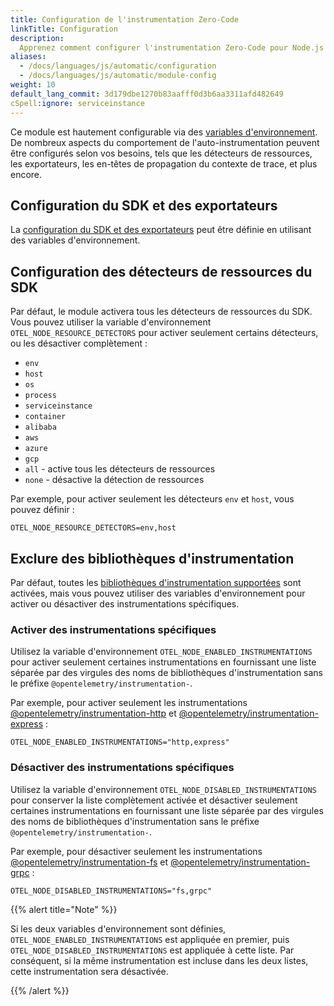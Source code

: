 ```yaml
---
title: Configuration de l'instrumentation Zero-Code
linkTitle: Configuration
description:
  Apprenez comment configurer l'instrumentation Zero-Code pour Node.js
aliases:
  - /docs/languages/js/automatic/configuration
  - /docs/languages/js/automatic/module-config
weight: 10
default_lang_commit: 3d179dbe1270b83aafff0d3b6aa3311afd482649
cSpell:ignore: serviceinstance
---
```


Ce module est hautement configurable via des
[variables d'environnement](/docs/specs/otel/configuration/sdk-environment-variables/).
De nombreux aspects du comportement de l'auto-instrumentation peuvent être
configurés selon vos besoins, tels que les détecteurs de ressources, les
exportateurs, les en-têtes de propagation du contexte de trace, et plus encore.

## Configuration du SDK et des exportateurs

La
[configuration du SDK et des exportateurs](/docs/languages/sdk-configuration/)
peut être définie en utilisant des variables d'environnement.

## Configuration des détecteurs de ressources du SDK

Par défaut, le module activera tous les détecteurs de ressources du SDK. Vous
pouvez utiliser la variable d'environnement `OTEL_NODE_RESOURCE_DETECTORS` pour
activer seulement certains détecteurs, ou les désactiver complètement :

- `env`
- `host`
- `os`
- `process`
- `serviceinstance`
- `container`
- `alibaba`
- `aws`
- `azure`
- `gcp`
- `all` - active tous les détecteurs de ressources
- `none` - désactive la détection de ressources

Par exemple, pour activer seulement les détecteurs `env` et `host`, vous pouvez
définir :

```shell
OTEL_NODE_RESOURCE_DETECTORS=env,host
```

## Exclure des bibliothèques d'instrumentation

Par défaut, toutes les
[bibliothèques d'instrumentation supportées](https://github.com/open-telemetry/opentelemetry-js-contrib/blob/main/metapackages/auto-instrumentations-node/README.md#supported-instrumentations)
sont activées, mais vous pouvez utiliser des variables d'environnement pour
activer ou désactiver des instrumentations spécifiques.

### Activer des instrumentations spécifiques

Utilisez la variable d'environnement `OTEL_NODE_ENABLED_INSTRUMENTATIONS` pour
activer seulement certaines instrumentations en fournissant une liste séparée
par des virgules des noms de bibliothèques d'instrumentation sans le préfixe
`@opentelemetry/instrumentation-`.

Par exemple, pour activer seulement les instrumentations
[@opentelemetry/instrumentation-http](https://github.com/open-telemetry/opentelemetry-js/tree/main/experimental/packages/opentelemetry-instrumentation-http)
et
[@opentelemetry/instrumentation-express](https://github.com/open-telemetry/opentelemetry-js-contrib/tree/main/plugins/node/opentelemetry-instrumentation-express)
:

```shell
OTEL_NODE_ENABLED_INSTRUMENTATIONS="http,express"
```

### Désactiver des instrumentations spécifiques

Utilisez la variable d'environnement `OTEL_NODE_DISABLED_INSTRUMENTATIONS` pour
conserver la liste complètement activée et désactiver seulement certaines
instrumentations en fournissant une liste séparée par des virgules des noms de
bibliothèques d'instrumentation sans le préfixe
`@opentelemetry/instrumentation-`.

Par exemple, pour désactiver seulement les instrumentations
[@opentelemetry/instrumentation-fs](https://github.com/open-telemetry/opentelemetry-js-contrib/tree/main/plugins/node/instrumentation-fs)
et
[@opentelemetry/instrumentation-grpc](https://github.com/open-telemetry/opentelemetry-js/tree/main/experimental/packages/opentelemetry-instrumentation-grpc)
:

```shell
OTEL_NODE_DISABLED_INSTRUMENTATIONS="fs,grpc"
```

{{% alert title="Note" %}}

Si les deux variables d'environnement sont définies,
`OTEL_NODE_ENABLED_INSTRUMENTATIONS` est appliquée en premier, puis
`OTEL_NODE_DISABLED_INSTRUMENTATIONS` est appliquée à cette liste. Par
conséquent, si la même instrumentation est incluse dans les deux listes, cette
instrumentation sera désactivée.

{{% /alert %}}
